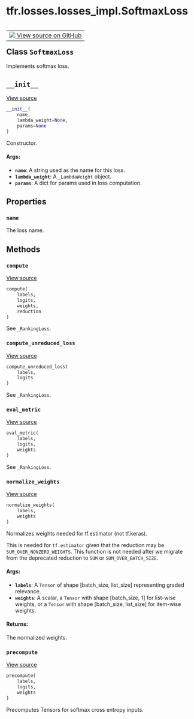 <div itemscope itemtype="http://developers.google.com/ReferenceObject">
<meta itemprop="name" content="tfr.losses.losses_impl.SoftmaxLoss" />
<meta itemprop="path" content="Stable" />
<meta itemprop="property" content="name"/>
<meta itemprop="property" content="__init__"/>
<meta itemprop="property" content="compute"/>
<meta itemprop="property" content="compute_unreduced_loss"/>
<meta itemprop="property" content="eval_metric"/>
<meta itemprop="property" content="normalize_weights"/>
<meta itemprop="property" content="precompute"/>
</div>

# tfr.losses.losses_impl.SoftmaxLoss

<!-- Insert buttons -->

<table class="tfo-notebook-buttons tfo-api" align="left">

<td>
  <a target="_blank" href="https://github.com/tensorflow/ranking/tree/master/tensorflow_ranking/python/losses_impl.py">
    <img src="https://www.tensorflow.org/images/GitHub-Mark-32px.png" />
    View source on GitHub
  </a>
</td></table>

## Class `SoftmaxLoss`

<!-- Start diff -->

Implements softmax loss.

<!-- Placeholder for "Used in" -->

<h2 id="__init__"><code>__init__</code></h2>

<a target="_blank" href="https://github.com/tensorflow/ranking/tree/master/tensorflow_ranking/python/losses_impl.py">View
source</a>

```python
__init__(
    name,
    lambda_weight=None,
    params=None
)
```

Constructor.

#### Args:

*   <b>`name`</b>: A string used as the name for this loss.
*   <b>`lambda_weight`</b>: A `_LambdaWeight` object.
*   <b>`params`</b>: A dict for params used in loss computation.

## Properties

<h3 id="name"><code>name</code></h3>

The loss name.

## Methods

<h3 id="compute"><code>compute</code></h3>

<a target="_blank" href="https://github.com/tensorflow/ranking/tree/master/tensorflow_ranking/python/losses_impl.py">View
source</a>

```python
compute(
    labels,
    logits,
    weights,
    reduction
)
```

See `_RankingLoss`.

<h3 id="compute_unreduced_loss"><code>compute_unreduced_loss</code></h3>

<a target="_blank" href="https://github.com/tensorflow/ranking/tree/master/tensorflow_ranking/python/losses_impl.py">View
source</a>

```python
compute_unreduced_loss(
    labels,
    logits
)
```

See `_RankingLoss`.

<h3 id="eval_metric"><code>eval_metric</code></h3>

<a target="_blank" href="https://github.com/tensorflow/ranking/tree/master/tensorflow_ranking/python/losses_impl.py">View
source</a>

```python
eval_metric(
    labels,
    logits,
    weights
)
```

See `_RankingLoss`.

<h3 id="normalize_weights"><code>normalize_weights</code></h3>

<a target="_blank" href="https://github.com/tensorflow/ranking/tree/master/tensorflow_ranking/python/losses_impl.py">View
source</a>

```python
normalize_weights(
    labels,
    weights
)
```

Normalizes weights needed for tf.estimator (not tf.keras).

This is needed for `tf.estimator` given that the reduction may be
`SUM_OVER_NONZERO_WEIGHTS`. This function is not needed after we migrate from
the deprecated reduction to `SUM` or `SUM_OVER_BATCH_SIZE`.

#### Args:

*   <b>`labels`</b>: A `Tensor` of shape [batch_size, list_size] representing
    graded relevance.
*   <b>`weights`</b>: A scalar, a `Tensor` with shape [batch_size, 1] for
    list-wise weights, or a `Tensor` with shape [batch_size, list_size] for
    item-wise weights.

#### Returns:

The normalized weights.

<h3 id="precompute"><code>precompute</code></h3>

<a target="_blank" href="https://github.com/tensorflow/ranking/tree/master/tensorflow_ranking/python/losses_impl.py">View
source</a>

```python
precompute(
    labels,
    logits,
    weights
)
```

Precomputes Tensors for softmax cross entropy inputs.
